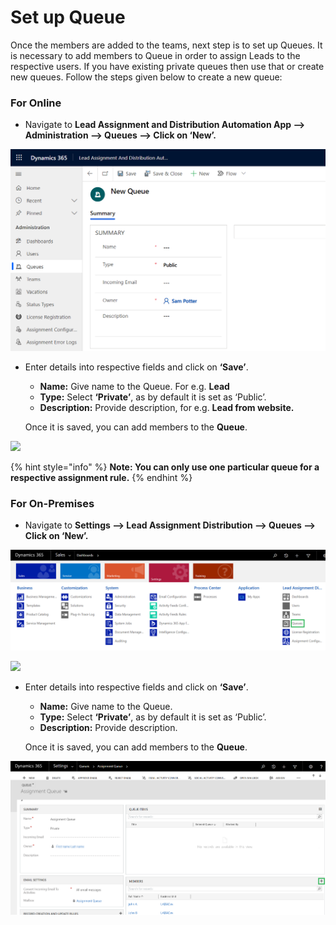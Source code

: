 # Set up Queue

Once the members are added to the teams, next step is to set up Queues. It is necessary to add members to Queue in order to assign Leads to the respective users. If you have existing private queues then use that or create new queues. Follow the steps given below to create a new queue:

### For Online

* Navigate to **Lead Assignment and Distribution Automation App --> Administration --> Queues --> Click on ‘New’.**

![](../../.gitbook/assets/Q.png)

*   Enter details into respective fields and click on **‘Save’**.&#x20;

    * **Name:** Give name to the Queue. For e.g. **Lead**&#x20;
    * **Type:** Select **‘Private’**, as by default it is set as ‘Public’.&#x20;
    * **Description:** Provide description, for e.g. **Lead from website.**

    Once it is saved, you can add members to the **Queue**.

![](../../.gitbook/assets/Queue\_2.1.png)

{% hint style="info" %}
**Note: You can only use one particular queue for a respective assignment rule.**
{% endhint %}

###

### For On-Premises

* Navigate to **Settings --> Lead Assignment Distribution --> Queues --> Click on ‘New’.**

![](<../../.gitbook/assets/image (99).png>)

![](<../../.gitbook/assets/LADA Queue\_2.png>)

*   Enter details into respective fields and click on **‘Save’**.&#x20;

    * **Name:** Give name to the Queue.
    * **Type:** Select **‘Private’**, as by default it is set as ‘Public’.&#x20;
    * **Description:** Provide description.

    Once it is saved, you can add members to the **Queue**.

![](<../../.gitbook/assets/image (146).png>)
